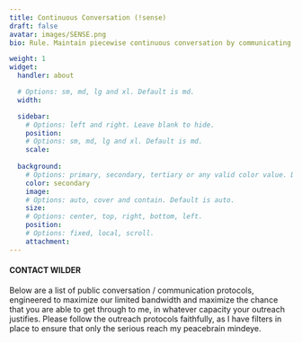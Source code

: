 ```yaml
---
title: Continuous Conversation (!sense)
draft: false
avatar: images/SENSE.png
bio: Rule. Maintain piecewise continuous conversation by communicating relentlessly, creatively, cleverly. This rule applies primarily to maintaining conversation with one's self. This is large part the reason one must name their inner wilder self, or their inner upbring self (whichever is not the dominant being).

weight: 1
widget:
  handler: about

  # Options: sm, md, lg and xl. Default is md.
  width:

  sidebar:
    # Options: left and right. Leave blank to hide.
    position:
    # Options: sm, md, lg and xl. Default is md.
    scale:
  
  background:
    # Options: primary, secondary, tertiary or any valid color value. Default is primary.
    color: secondary
    image:
    # Options: auto, cover and contain. Default is auto.
    size:
    # Options: center, top, right, bottom, left.
    position:
    # Options: fixed, local, scroll.
    attachment: 
---
```

#### CONTACT WILDER
Below are a list of public conversation / communication protocols, engineered to maximize our limited bandwidth and maximize the chance that you are able to get through to me, in whatever capacity your outreach justifies. Please follow the outreach protocols faithfully, as I have filters in place to ensure that only the serious reach my peacebrain mindeye.
